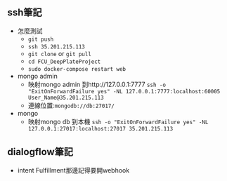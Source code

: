 ## ssh筆記
- 怎麼測試
  - `git push`
  - `ssh 35.201.215.113`
  - `git clone` or `git pull`
  - `cd FCU_DeepPlateProject`
  - `sudo docker-compose restart web`
- mongo admin
  -  映射mongo admin 到http://127.0.0.1:7777 `ssh -o "ExitOnForwardFailure yes" -NL 127.0.0.1:7777:localhost:60005 User_Name@35.201.215.113` 
  -  連線位置:`mongodb://db:27017/`
- mongo 
  - 映射mongo db 到本機 `ssh -o "ExitOnForwardFailure yes" -NL 127.0.0.1:27017:localhost:27017 35.201.215.113`

## dialogflow筆記
- intent Fulfillment那邊記得要開webhook
